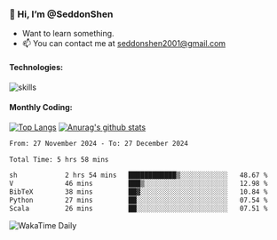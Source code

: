 ### 👋 Hi, I’m @SeddonShen
- Want to learn something.
- 📫 You can contact me at seddonshen2001@gmail.com

#### Technologies:

![skills](https://skillicons.dev/icons?i=scala,js,html,css,bootstrap,jquery,c,cpp,cloudflare,django,docker,flask,git,github,githubactions,linux,latex,mysql,nodejs,ps,php,pr,py,raspberrypi,redis,unreal,v,vscode,vue,bash)

#### Monthly Coding:
[![Top Langs](https://github-readme-stats.vercel.app/api/top-langs?username=seddonshen&show_icons=true&locale=en&layout=compact&hide=html&langs_count=8)](https://github.com/SeddonShen/)
[![Anurag's github stats](https://github-readme-stats.vercel.app/api?username=SeddonShen&count_private=true&show_icons=true)](https://github.com/anuraghazra/github-readme-stats)
<!--START_SECTION:waka-->

```txt
From: 27 November 2024 - To: 27 December 2024

Total Time: 5 hrs 58 mins

sh            2 hrs 54 mins   ████████████▒░░░░░░░░░░░░   48.67 %
V             46 mins         ███▒░░░░░░░░░░░░░░░░░░░░░   12.98 %
BibTeX        38 mins         ██▓░░░░░░░░░░░░░░░░░░░░░░   10.84 %
Python        27 mins         ██░░░░░░░░░░░░░░░░░░░░░░░   07.54 %
Scala         26 mins         ██░░░░░░░░░░░░░░░░░░░░░░░   07.51 %
```

<!--END_SECTION:waka-->

![WakaTime Daily](https://wakatime.com/share/@seddon2001/61a7e342-5f12-4fea-bf92-1fac161e97d6.svg)
<!---
SeddonShen/SeddonShen is a ✨ special ✨ repository because its `README.md` (this file) appears on your GitHub profile.
You can click the Preview link to take a look at your changes.
--->
